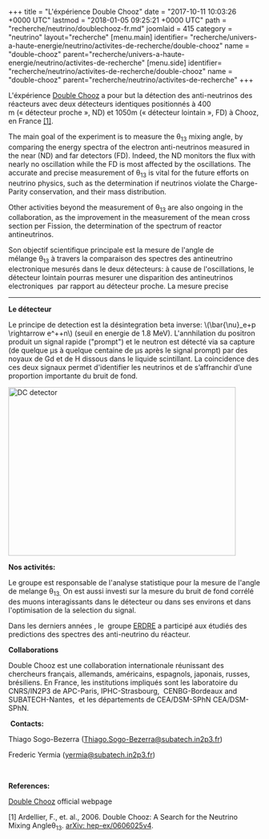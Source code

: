 +++
title = "L'éxpérience Double Chooz"
date = "2017-10-11 10:03:26 +0000 UTC"
lastmod = "2018-01-05 09:25:21 +0000 UTC"
path = "recherche/neutrino/doublechooz-fr.md"
joomlaid = 415
category = "neutrino"
layout="recherche"
[menu.main]
  identifier= "recherche/univers-a-haute-energie/neutrino/activites-de-recherche/double-chooz"
  name = "double-chooz"
  parent="recherche/univers-a-haute-energie/neutrino/activites-de-recherche"
[menu.side]
  identifier= "recherche/neutrino/activites-de-recherche/double-chooz"
  name = "double-chooz"
  parent="recherche/neutrino/activites-de-recherche"
+++
<p>L'éxpérience <a href="http://doublechooz.in2p3.fr/Status_and_News/status_and_news.php">Double Chooz</a> a pour but la détection des anti-neutrinos des réacteurs avec deux détecteurs identiques positionnés à 400 m (« détecteur proche », ND) et 1050m (« détecteur lointain », FD) à Chooz, en France <a href="https://arxiv.org/abs/hep-ex/0606025">[1]</a>. </p>
<p>The main goal of the experiment is to measure the θ<sub>13</sub> mixing angle, by comparing the energy spectra of the electron anti-neutrinos measured in the near (ND) and far detectors (FD). Indeed, the ND monitors the flux with nearly no oscillation while the FD is most affected by the oscillations<span>. </span>The accurate and precise measurement of θ<sub>13</sub> is vital for the future efforts on neutrino physics, such as the determination if neutrinos violate the Charge-Parity conservation, and their mass distribution. </p>
<p>Other activities beyond the measurement of θ<sub>13</sub> are also ongoing in the collaboration, as the improvement in the measurement of the mean cross section per Fission, the determination of the spectrum of reactor antineutrinos.</p>
<p><span>Son objectif scientifique principale est la mesure de l'angle de mélange</span> <span>θ</span><sub>13</sub> à travers la comparaison des spectres des antineutrino electronique<span> </span><span>mesurés dans le deux détecteurs: à cause de l'oscillations, le <span>détecteur lointain pourras mesurer une disparition des</span> antineutrinos electroniques <span> par rapport au détecteur proche</span><span>. La mesure precise </span></span></p>
<hr/>
<p><strong>Le détecteur</strong></p>
<p>Le principe de detection est la désintegration beta inverse: \(\bar{\nu}_e+p \rightarrow e^++n\) (seuil en energie de 1.8 MeV). L'annhilation du positron produit un signal rapide ("prompt") et le neutron est détecté via sa capture (de quelque <span>µ</span><span>s à quelque centaine de </span><span>µ</span><span>s après le signal prompt) p</span>ar des noyaux de Gd et de H dissous dans le liquide scintillant. La coincidence des ces deux signaux permet d'identifier les neutrinos et de s’affranchir d’une proportion importante du bruit de fond.</p>
<p><img src="images/Recherche/neutrino/DoubleChooz/DC-detector.jpg" alt="DC detector" width="454" height="336"/></p>
<p><strong>Nos activités:</strong></p>
<p>Le groupe est responsable de l'analyse statistique pour la mesure <span>de l'angle de melange </span><span>θ</span><sub>13.</sub><span> On est aussi investi sur la mesure du bruit de fond corrélé des muons interagissants dans le détecteur ou dans ses environs et dans l'optimisation de la selection du signal. </span></p>
<p>Dans les derniers années , le  groupe <a href="en/research/nuclear-and-environment/erdre/about">ERDRE</a> a participé aux étudiés des predictions des spectres des anti-neutrino du réacteur. </p>
<p><strong>Collaborations</strong></p>
<p>Double Chooz est une collaboration internationale réunissant des chercheurs français, allemands, américains, espagnols, japonais, russes, brésiliens. En France, les institutions impliqués sont les laboratoire du CNRS/IN2P3 de APC-Paris, IPHC-Strasbourg, <span> CENBG-Bordeaux</span> and SUBATECH-Nantes,  et les départements de CEA/DSM-SPhN CEA/DSM-SPhN. </p>
<p> <strong><strong>Contacts:</strong></strong></p>
<p>Thiago Sogo-Bezerra (<a href="mailto:Thiago.Sogo-Bezerra@subatech.in2p3.fr">Thiago.Sogo-Bezerra@subatech.in2p3.fr</a>) </p>
<p>Frederic Yermia (<a href="mailto:yermia@subatech.in2p3.fr">yermia@subatech.in2p3.fr</a>) <a href="mailto:yermia@subatech.in2p3.fr"></a></p>
<p> </p>
<p><strong>References:</strong></p>
<p><a href="http://doublechooz.in2p3.fr/Status_and_News/status_and_news.php">Double Chooz</a> official webpage</p>
<p>[1] Ardellier, F., et. al., 2006. Double Chooz: A Search for the Neutrino Mixing Angleθ<sub>13</sub>. <a href="https://arxiv.org/abs/hep-ex/0606025">arXiv: hep-ex/0606025v4</a>.</p>
<p> </p>